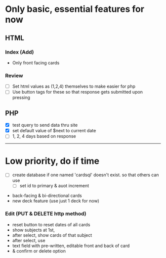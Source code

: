 # Only basic, essential features for now
## HTML

### Index (Add)
- Only front facing cards
### Review
- [ ] Set html values as (1,2,4) themselves to make easier for php
- [ ] Use button tags for these so that response gets submitted upon pressing
## PHP
- [x] test query to send data thru site
- [x] set default value of $next to current date
- [ ] 1, 2, 4 days based on response
--- 
# Low priority, do if time
- [ ] create database if one named 'cardsql' doesn't exist. so that others can use 
    - [ ] set id to primary & auot increment 
- back-facing & bi-directional cards
- new deck feature (use just 1 deck for now)
### Edit (PUT & DELETE http method)
- reset button to reset dates of all cards
- show subjects at 1st,
- after select, show cards of that subject
- after select, use <dialog> for editing cards
- text field with pre-written, editable front and back of card
- & confirm or delete option
